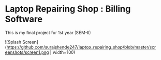 # Laptop Repairing Shop : Billing Software
This is my final project for 1st year (SEM-II)

![Splash Screen](https://github.com/surajshende247/laptop_repairing_shop/blob/master/screenshots/screen1.png | width=100)
